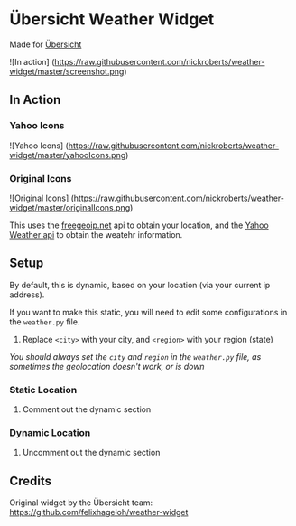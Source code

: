 # Übersicht Weather Widget

Made for [Übersicht](http://tracesof.net/uebersicht/)

![In action]
(https://raw.githubusercontent.com/nickroberts/weather-widget/master/screenshot.png)

## In Action

### Yahoo Icons
![Yahoo Icons]
(https://raw.githubusercontent.com/nickroberts/weather-widget/master/yahooIcons.png)

### Original Icons
![Original Icons]
(https://raw.githubusercontent.com/nickroberts/weather-widget/master/originalIcons.png)

This uses the [freegeoip.net](http://freegeoip.net/ "freegeoip.net") api to obtain your location, and the [Yahoo Weather api](https://developer.yahoo.com/weather// "Yahoo Weather api") to obtain the weatehr information.

## Setup

By default, this is dynamic, based on your location (via your current ip address).

If you want to make this static, you will need to edit some configurations in the `weather.py` file.

1. Replace `<city>` with your city, and `<region>` with your region (state)

*You should always set the `city` and `region` in the `weather.py` file, as sometimes the geolocation doesn't work, or is down*

### Static Location

1. Comment out the dynamic section

### Dynamic Location

1. Uncomment out the dynamic section

## Credits

Original widget by the Übersicht team:
https://github.com/felixhageloh/weather-widget
